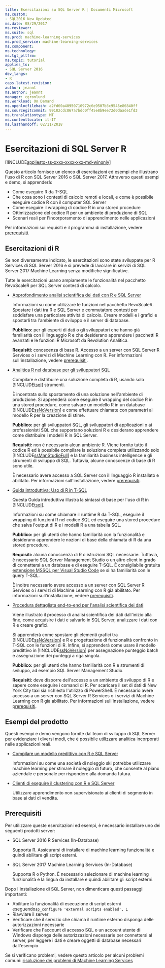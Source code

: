 ```yaml
---
title: Esercitazioni su SQL Server R | Documenti Microsoft
ms.custom:
- SQL2016_New_Updated
ms.date: 08/29/2017
ms.reviewer: 
ms.suite: sql
ms.prod: machine-learning-services
ms.prod_service: machine-learning-services
ms.component: 
ms.technology: 
ms.tgt_pltfrm: 
ms.topic: tutorial
applies_to:
- SQL Server 2016
dev_langs:
- R
caps.latest.revision: 
author: jeannt
ms.author: jeannt
manager: cgronlund
ms.workload: On Demand
ms.openlocfilehash: a2fd60a40950710972c6e9507b3c9545e86840ff
ms.sourcegitcommit: 99102cdc867a7bdc0ff45e8b9ee72d0daade1fd3
ms.translationtype: MT
ms.contentlocale: it-IT
ms.lasthandoff: 02/11/2018
---
```

# <a name="sql-server-r-tutorials"></a>Esercitazioni di SQL Server R
[!INCLUDE[appliesto-ss-xxxx-xxxx-xxx-md-winonly](../../includes/appliesto-ss-xxxx-xxxx-xxx-md-winonly.md)]

Questo articolo fornisce un elenco di esercitazioni ed esempi che illustrano l'uso di R con SQL Server 2016 o SQL Server 2017. Attraverso questi esempi e demo, si apprenderà:

+ Come eseguire R da T-SQL
+ Che cosa sono i contesti di calcolo remoti e locali, e come è possibile eseguire codice R con il computer SQL Server
+ Come eseguire il wrapping di codice R in una stored procedure
+ Ottimizzazione del codice R per un ambiente di produzione di SQL
+ Scenari reali per l'incorporamento di apprendimento nelle applicazioni

Per informazioni sui requisiti e il programma di installazione, vedere [prerequisiti](#bkmk_Prerequisites).

## <a name="bkmk_sqltutorials"></a>Esercitazioni di R

Se non diversamente indicato, le esercitazioni sono state sviluppate per R Services di SQL Server 2016 e si prevede di lavorare in servizi di SQL Server 2017 Machine Learning senza modifiche significative.

Tutte le esercitazioni usano ampiamente le funzionalità nel pacchetto RevoScaleR per SQL Server contesti di calcolo.

+ [Approfondimento analisi scientifica dei dati con R e SQL Server](../tutorials/deepdive-data-science-deep-dive-using-the-revoscaler-packages.md)

  Informazioni su come utilizzare le funzioni nel pacchetto RevoScaleR. Spostare i dati tra R e SQL Server e commutatore contesti per soddisfare una particolare attività di calcolo. Creare modelli e i grafici e spostarli tra l'ambiente di sviluppo e il server di database.

  **Pubblico:** per gli esperti di dati o gli sviluppatori che hanno già familiarità con il linguaggio R e che desiderano apprendere i pacchetti R avanzati e le funzioni R Microsoft da Revolution Analitica.

  **Requisiti:** conoscenza di base R. Accesso a un server con SQL Server R Services o i servizi di Machine Learning con R. Per informazioni sull'installazione, vedere [prerequisiti](#bkmk_Prerequisites).

+ [Analitica R nel database per gli sviluppatori SQL](../tutorials/sqldev-in-database-r-for-sql-developers.md)

  Compilare e distribuire una soluzione completa di R, usando solo [!INCLUDE[tsql](../../includes/tsql-md.md)] strumenti.

  È incentrata sullo spostamento di una soluzione nell'ambiente di produzione. Si apprenderà come eseguire il wrapping del codice R in una stored procedure, come salvare un modello R in un database [!INCLUDE[ssNoVersion](../../includes/ssnoversion-md.md)] e come effettuare chiamate con parametri al modello R per la creazione di stime.

  **Pubblico:** per gli sviluppatori SQL, gli sviluppatori di applicazioni o ai professionisti SQL che supportano soluzioni R e desiderano apprendere come distribuire i modelli R in SQL Server.

  **Requisiti:** non è necessario alcun ambiente R. Viene fornito tutto il codice R ed è possibile compilare la soluzione completa utilizzando solo [!INCLUDE[ssManStudioFull](../../includes/ssmanstudiofull-md.md)] e la familiarità business intelligence e gli strumenti di sviluppo di SQL. Tuttavia, alcune conoscenze di base di R sono utile.

  È necessario avere accesso a SQL Server con il linguaggio R installato e abilitato. Per informazioni sull'installazione, vedere [prerequisiti](#bkmk_Prerequisites).

+ [Guida introduttiva: Uso di R in T-SQL](../tutorials/rtsql-using-r-code-in-transact-sql-quickstart.md)

  Questa Guida introduttiva illustra la sintassi di base per l'uso di R in [!INCLUDE[tsql](../../includes/tsql-md.md)].

  Informazioni su come chiamare il runtime R da T-SQL, eseguire il wrapping di funzioni R nel codice SQL ed eseguire una stored procedure che salva l'output di R e i modelli R a una tabella SQL.

  **Pubblico:** per gli utenti che hanno familiarità con la funzionalità e desiderano apprendere le nozioni di base della chiamata di R da una stored procedure.

  **Requisiti:** alcuna conoscenza di R o istruzioni SQL necessarie. Tuttavia, è necessario SQL Server Management Studio o un altro client in grado di connettersi a un database e di eseguire T-SQL. È consigliabile gratuita [estensione MSSQL per Visual Studio Code](https://marketplace.visualstudio.com/items?itemName=ms-mssql.mssql) se si ha familiarità con le query T-SQL.

  È inoltre necessario avere accesso a un server con SQL Server R Services o i servizi di Machine Learning con R già abilitato. Per informazioni sull'installazione, vedere [prerequisiti](#bkmk_Prerequisites).

+ [Procedura dettagliata end-to-end per l'analisi scientifica dei dati](../tutorials/walkthrough-data-science-end-to-end-walkthrough.md)

  Viene illustrato il processo di analisi scientifica dei dati dall'inizio alla fine, come acquisire i dati e salvarlo in SQL Server, analizzare i dati con R e creare grafici.

  Si apprenderà come spostare gli elementi grafici tra [!INCLUDE[ssNoVersion](../../includes/ssnoversion-md.md)] e R e progettazione di funzionalità confronto in T-SQL con le funzioni di R. Infine, si apprenderà come usare il modello predittivo in [!INCLUDE[ssNoVersion](../../includes/ssnoversion-md.md)] per assegnazione punteggio batch e assegnazione dei punteggi a riga singola.

  **Pubblico:** per gli utenti che hanno familiarità con R e strumenti di sviluppo, ad esempio SQL Server Management Studio.

  **Requisiti:** deve disporre dell'accesso a un ambiente di sviluppo di R e sapere come eseguire i comandi di R. Per scaricare il set di dati di New York City taxi sia richiesto l'utilizzo di PowerShell. È necessario avere accesso a un server con SQL Server R Services o i servizi di Machine Learning con R già abilitato. Per informazioni sull'installazione, vedere [prerequisiti](#bkmk_Prerequisites).

## <a name ="bkmk_samples"></a>Esempi del prodotto

Questi esempi e demo vengono fornite dal team di sviluppo di SQL Server per evidenziare i diversi modi, che è possibile utilizzare analitica incorporati nelle applicazioni reali.

+ [Compilare un modello predittivo con R e SQL Server](https://microsoft.github.io/sql-ml-tutorials/R/rentalprediction)

  Informazioni su come una società di noleggio ski potrebbe utilizzare machine learning per stimare il noleggio di futuro, che consente al piano aziendale e personale per rispondere alla domanda futura.

+ [Clienti di eseguire il clustering con R e SQL Server](https://microsoft.github.io/sql-ml-tutorials/R/customerclustering/)

  Utilizzare apprendimento non supervisionato ai clienti di segmento in base ai dati di vendita.

## <a name="bkmk_Prerequisites"></a>Prerequisiti

Per utilizzare queste esercitazioni ed esempi, è necessario installare uno dei seguenti prodotti server:

+ SQL Server 2016 R Services (In-Database)
  
  Supporta R. Assicurarsi di installare di machine learning funzionalità e quindi abilitare gli script esterni.

+ SQL Server 2017 Machine Learning Services (In-Database)
  
  Supporta R o Python. È necessario selezionare di machine learning funzionalità e la lingua da installare e quindi abilitare gli script esterni.

Dopo l'installazione di SQL Server, non dimenticare questi passaggi importanti:

+ Abilitare la funzionalità di esecuzione di script esterni eseguendo`sp_configure 'external scripts enabled', 1`
+ Riavviare il server
+ Verificare che il servizio che chiama il runtime esterno disponga delle autorizzazioni necessarie
+ Verificare che l'account di accesso SQL o un account utente di Windows disponga delle autorizzazioni necessarie per connettersi al server, per leggere i dati e creare oggetti di database necessari dall'esempio

Se si verificano problemi, vedere questo articolo per alcuni problemi comuni: [risoluzione dei problemi di Machine Learning Services](../machine-learning-troubleshooting-faq.md)
